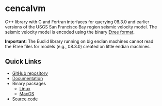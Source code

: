# cencalvm

C++ library with C and Fortran interfaces for querying 08.3.0 and
earlier versions of the USGS San Francisco Bay region seismic velocity
model. The seismic velocity model is encoded using the binary [Etree
format](http://www.cs.cmu.edu/~euclid/). 

**Important**: The Euclid library running on big endian machines
  cannot read the Etree files for models (e.g., 08.3.0) created on
  little endian machines.

## Quick Links

* [GitHub repository](https://github.com/usgs/earthquake-cencalvm)
* [Documentation](https://usgs.github.io/earthquake-cencalvm)
* Binary packages
  - [Linux](https://github.com/usgs/earthquake-cencalvm/releases/download/v1.1.0/cencalvm-1.1.0-Linux-x86_64.tar.gz)
  - [MacOS](https://github.com/usgs/earthquake-cencalvm/releases/download/v1.1.0/cencalvm-1.1.0-Darwin-x86_64.tar.gz)
* [Source code](https://github.com/usgs/earthquake-cencalvm/releases/download/v1.1.0/cencalvm-1.1.0.tar.gz)

